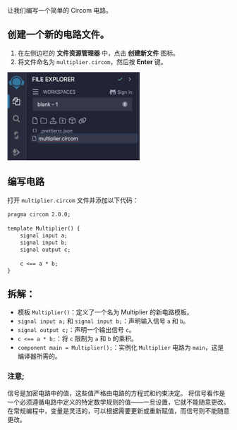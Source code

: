 让我们编写一个简单的 Circom 电路。

## 创建一个新的电路文件。

1. 在左侧边栏的 **文件资源管理器** 中，点击 **创建新文件** 图标。
2. 将文件命名为 `multiplier.circom`，然后按 **Enter** 键。

<img src="https://raw.githubusercontent.com/ethereum/remix-workshops/master/CircomIntro/step-3/images/create_new_file.png" alt="create-new-file" width=300 height=200>

## 编写电路

打开 `multiplier.circom` 文件并添加以下代码：

```circom
pragma circom 2.0.0;

template Multiplier() {
    signal input a;
    signal input b;
    signal output c;

    c <== a * b;
}
```

## 拆解：

- 模板 `Multiplier()`：定义了一个名为 Multiplier 的新电路模板。
- `signal input a;` 和 `signal input b;`：声明输入信号 `a` 和 `b`。
- `signal output c;`：声明一个输出信号 `c`。
- `c <== a * b;`：将 `c` 限制为 `a` 和 `b` 的乘积。
- `component main = Multiplier();`：实例化 `Multiplier` 电路为 `main`，这是编译器所需的。

### 注意;

信号是加密电路中的值，这些值严格由电路的方程式和约束决定。
将信号看作是一个必须遵循电路中定义的特定数学规则的值——一旦设置，它就不能随意更改。
在常规编程中，变量是灵活的，可以根据需要更新或重新赋值，而信号则不能随意更改。
